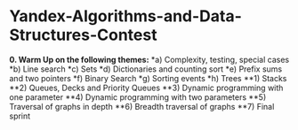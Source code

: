 # Yandex-Algorithms-and-Data-Structures-Contest

**0. Warm Up on the following themes:**
*a) Complexity, testing, special cases
*b) Line search
*c) Sets
*d) Dictionaries and counting sort
*e) Prefix sums and two pointers
*f) Binary Search
*g) Sorting events
*h) Trees
**1) Stacks
**2) Queues, Decks and Priority Queues
**3) Dynamic programming with one parameter
**4) Dynamic programming with two parameters
**5) Traversal of graphs in depth
**6) Breadth traversal of graphs
**7) Final sprint
